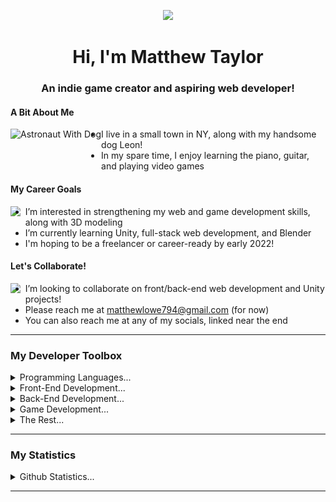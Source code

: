 <p align="center">
  <img src="https://user-images.githubusercontent.com/3253714/139555814-f193936e-736c-49ad-8862-24546e696de1.png" width="150"/>
<!--   <img src="https://user-images.githubusercontent.com/3253714/139562662-c88bbfd0-176f-4345-a3dc-f2fc0374cf42.png" height="300"/> -->
  <h1 align="center">Hi, I'm Matthew Taylor</h1>
  <h3 align="center">An indie game creator and aspiring web developer!</h3>
</p>
<!-- ![Github-Header](https://user-images.githubusercontent.com/3253714/139562662-c88bbfd0-176f-4345-a3dc-f2fc0374cf42.png) -->

#### A Bit About Me
<img align="left" src="https://user-images.githubusercontent.com/3253714/139557357-181530a3-b19b-4900-9c93-8dbb2ad3cc61.png" alt="Astronaut With Dog" height="75" />

- I live in a small town in NY, along with my handsome dog Leon!
- In my spare time, I enjoy learning the piano, guitar, and playing video games

#### My Career Goals
<img align="left" src="https://user-images.githubusercontent.com/3253714/140267403-0cf0ad65-cba1-4e89-9dc9-22d108d89dd6.png" height="75" />


- I’m interested in strengthening my web and game development skills, along with 3D modeling
- I’m currently learning Unity, full-stack web development, and Blender
- I'm hoping to be a freelancer or career-ready by early 2022!

#### Let's Collaborate!
<img align="left" src="https://user-images.githubusercontent.com/3253714/139557681-011d8043-365b-40e7-8b01-39e0d6bf0e29.png" height="75" />

- I’m looking to collaborate on front/back-end web development and Unity projects!
- Please reach me at matthewlowe794@gmail.com (for now)
- You can also reach me at any of my socials, linked near the end

<hr>

### My Developer Toolbox




<details>
  <summary>Programming Languages...</summary>
  <p align="left">
    <a href="https://www.w3schools.com/cpp/" target="_blank"> <img src="https://raw.githubusercontent.com/devicons/devicon/master/icons/cplusplus/cplusplus-original.svg" alt="cplusplus logo" width="50" height="50"/> </a>
    <a href="https://www.w3schools.com/cs/" target="_blank"><img src="https://github.com/devicons/devicon/blob/master/icons/csharp/csharp-original.svg" alt="C# Logo" width="50" height="50"/></a>
    <a href="https://www.java.com" target="_blank"><img src="https://github.com/devicons/devicon/blob/master/icons/java/java-original.svg" alt="Java Logo" width="50" height="50"/></a>
    <a href="https://developer.mozilla.org/en-US/docs/Web/JavaScript" target="_blank"><img src="https://github.com/devicons/devicon/blob/master/icons/javascript/javascript-original.svg" alt="Javascript Logo" width="50" height="50"/></a>
    <a href="https://www.typescriptlang.org/" target="_blank"><img src="https://github.com/devicons/devicon/blob/master/icons/typescript/typescript-original.svg" alt="TypeScript Logo" width="50" height="50"/></a>
  </p>
</details>

<details>
  <summary>Front-End Development...</summary>
  <p align="left">
    <a href="https://getbootstrap.com" target="_blank"><img src="https://github.com/devicons/devicon/blob/master/icons/bootstrap/bootstrap-original.svg" alt="Bootstrap Logo" width="50" height="50"/></a>
    <a href="https://www.w3schools.com/css/" target="_blank"><img src="https://github.com/devicons/devicon/blob/master/icons/css3/css3-original.svg" alt="CSS3 Logo" width="50" height="50"/></a>
      <a href="https://www.figma.com/" target="_blank"><img src="https://github.com/devicons/devicon/blob/master/icons/figma/figma-original.svg" alt="Figma Logo" width="50" height="50"/></a>
        <a href="https://www.w3.org/html/" target="_blank"><img src="https://github.com/devicons/devicon/blob/master/icons/html5/html5-original.svg" alt="HTML5 Logo" width="50" height="50"/></a>
    <a href="https://reactjs.org/" target="_blank"><img src="https://github.com/devicons/devicon/blob/master/icons/react/react-original.svg" alt="React Logo" width="50" height="50"/></a>
<a href="https://sass-lang.com" target="_blank"><img src="https://github.com/devicons/devicon/blob/master/icons/sass/sass-original.svg" alt="SASS Logo" width="50" height="50"/></a>
    <a href="https://threejs.org/" target="_blank"><img src="https://github.com/devicons/devicon/blob/master/icons/threejs/threejs-original.svg" alt="ThreeJS Logo" width="50" height="50"/></a>

  </p>
</details>

<details>
  <summary>Back-End Development...</summary>
  <p align="left">
    <a href="https://expressjs.com" target="_blank"><img src="https://github.com/devicons/devicon/blob/master/icons/express/express-original-wordmark.svg" alt="Express Logo" width="50" height="50"/></a>
        <a href="https://www.mongodb.com/" target="_blank"><img src="https://github.com/devicons/devicon/blob/master/icons/mongodb/mongodb-original.svg" alt="Mongodb Logo" width="50" height="50"/></a>
    </a> <a href="https://nodejs.org" target="_blank"> <img src="https://github.com/devicons/devicon/blob/master/icons/nodejs/nodejs-original.svg" alt="NodeJS Logo" width="50" height="50"/></a>
  </p>
</details>

<details>
  <summary>Game Development...</summary>
  <p align="left">
      <a href="https://www.blender.org/" target="_blank"> <img src="https://download.blender.org/branding/community/blender_community_badge_white.svg" alt="blender" width="50" height="50"/></a>
  <a href="https://www.photo
         shop.com/en" target="_blank"> <img src="https://github.com/devicons/devicon/blob/master/icons/photoshop/photoshop-line.svg" alt="Photoshop Logo" width="50" height="50"/></a>
    <a href="https://unity.com/" target="_blank"> <img src="https://github.com/devicons/devicon/blob/master/icons/unity/unity-original.svg" alt="Unity Logo" width="50" height="50"/></a>
<a href="https://unrealengine.com/" target="_blank"> <img src="https://raw.githubusercontent.com/kenangundogan/fontisto/036b7eca71aab1bef8e6a0518f7329f13ed62f6b/icons/svg/brand/unreal-engine.svg" alt="Unreal Engine Logo" width="50" height="50"/> </a>
  </p>
</details>

<details>
  <summary>The Rest...</summary>
  <a href="https://git-scm.com/" target="_blank"><img src="https://github.com/devicons/devicon/blob/master/icons/git/git-original.svg" alt="Git Logo" width="50" height="50"/></a>
  <a href="https://github.com/" target="_blank"><img src="https://github.com/devicons/devicon/blob/master/icons/github/github-original.svg" alt="Github Logo" width="50" height="50"/></a>
  <a href="https://heroku.com" target="_blank"><img src="https://github.com/devicons/devicon/blob/master/icons/heroku/heroku-original.svg" alt="Heroku Logo" width="50" height="50"/></a>
  <a href="https://www.npmjs.com/" target="_blank"><img src="https://github.com/devicons/devicon/blob/master/icons/npm/npm-original-wordmark.svg" alt="NPM Logo" width="50" height="50"/></a>
  <a href="https://trello.com/" target="_blank"><img src="https://github.com/devicons/devicon/blob/master/icons/trello/trello-plain.svg" alt="Trello Logo" width="50" height="50"/></a>
  <a href="https://visualstudio.microsoft.com/" target="_blank"><img src="https://github.com/devicons/devicon/blob/master/icons/visualstudio/visualstudio-plain.svg" alt="Visual Studio Logo" width="50" height="50"/></a>
  <a href="https://code.visualstudio.com/" target="_blank"><img src="https://github.com/devicons/devicon/blob/master/icons/vscode/vscode-original.svg" alt="VS Code Logo" width="50" height="50"/></a>
  </p>
</details>

<hr>

<!-- ### My GitHub Stats 

[![GitHub Stats](https://github-readme-stats.vercel.app/api?username=Epitome87&theme=github_dark&show_icons=true&hide=issues&disable_animations=false&custom_title=Matthew's%20Github%20Stats)](https://github.com/anuraghazra/github-readme-stats)
[![Matthew's Top Languages](https://github-readme-stats.vercel.app/api/top-langs/?username=Epitome87&theme=github_dark&layout=compact&disable_animations=false)](https://github.com/anuraghazra/github-readme-stats)
[![Matthew's GitHub Streak](https://github-readme-streak-stats.herokuapp.com?user=Epitome87&theme=github-dark&date_format=M%20j%5B%2C%20Y%5D&border=DDDDDD&stroke=DDDDDD&ring=5221DD)](https://git.io/streak-stats) -->

### My Statistics

<details>
  <summary>Github Statistics...</summary>
  <p align="left">
    <img src="https://github-readme-stats.vercel.app/api?username=matthew-taylor1&theme=github_dark&show_icons=true&hide=issues&disable_animations=false&custom_title=Matthew's%20Github%20Stats&border_radius=10&hide_border=true" />
    <img src="https://github-readme-stats.vercel.app/api/top-langs/?username=matthew-taylor1&theme=github_dark&layout=compact&disable_animations=false&border_radius=10&hide_border=true" />
    <img src="https://github-readme-streak-stats.herokuapp.com?user=matthew-taylor1&theme=github-dark&date_format=M%20j%5B%2C%20Y%5D&border=DDDDDD&stroke=DDDDDD&ring=5221DD&hide_border=true" />
  </p>
</details>
<hr>


<!--  Github Trophy Showcase - Hiding this until I get better trophies! -->
<!-- ### Github Trophy Showcase
[![Matthew's Github Trophies](https://github-profile-trophy.vercel.app/?username=matthew-taylor1&theme=darkhub)](https://github.com/ryo-ma/github-profile-trophy)
 -->
